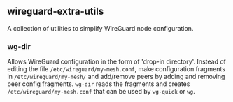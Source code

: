 ## wireguard-extra-utils

A collection of utilities to simplify WireGuard node configuration.

### wg-dir

Allows WireGuard configuration in the form of 'drop-in directory'. Instead of editing the file `/etc/wireguard/my-mesh.conf`, make configuration fragments in `/etc/wireguard/my-mesh/` and add/remove peers by adding and removing peer config fragments. `wg-dir` reads the fragments and creates `/etc/wireguard/my-mesh.conf` that can be used by `wg-quick` or `wg`.

